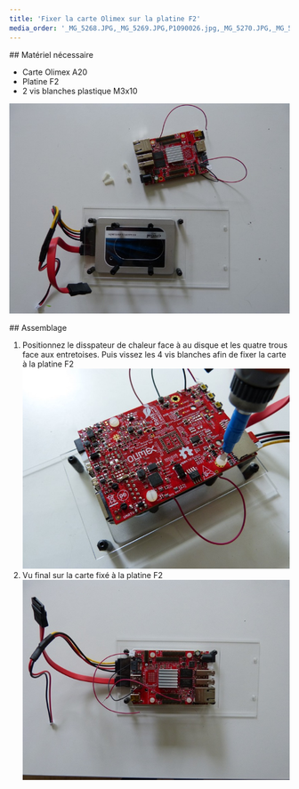 ```yaml
---
title: 'Fixer la carte Olimex sur la platine F2'
media_order: '_MG_5268.JPG,_MG_5269.JPG,P1090026.jpg,_MG_5270.JPG,_MG_5272.JPG,_MG_5274.JPG,P1080946.JPG,P1090025.jpg'
---
```


## Matériel nécessaire 
* Carte Olimex A20
* Platine F2
* 2 vis blanches plastique M3x10  


![](P1090026.jpg)

 ## Assemblage 
 
1. Positionnez le disspateur de chaleur face à au disque et les quatre trous face aux entretoises. Puis vissez les 4 vis blanches afin de fixer la carte à la platine F2  
![](P1090025.JPG) 
3. Vu final sur la carte fixé à la platine F2  
![](P1080946.JPG)